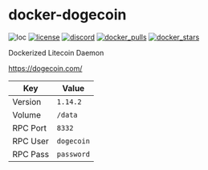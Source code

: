 # docker-dogecoin
![loc](https://sloc.xyz/github/nektro/docker-dogecoin)
[![license](https://img.shields.io/github/license/nektro/docker-dogecoin.svg)](https://github.com/nektro/docker-dogecoin/blob/master/LICENSE)
[![discord](https://img.shields.io/discord/551971034593755159.svg?logo=discord)](https://discord.gg/P6Y4zQC)
[![docker_pulls](https://img.shields.io/docker/pulls/nektro/docker-dogecoin)](https://hub.docker.com/r/nektro/docker-dogecoin)
[![docker_stars](https://img.shields.io/docker/stars/nektro/docker-dogecoin)](https://hub.docker.com/r/nektro/docker-dogecoin)

Dockerized Litecoin Daemon

https://dogecoin.com/

| Key | Value |
|-----|-------|
| Version | `1.14.2` |
| Volume | `/data` |
| RPC Port | `8332` |
| RPC User | `dogecoin` |
| RPC Pass | `password` |
